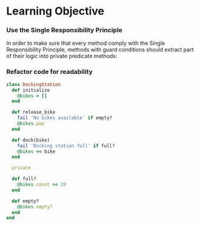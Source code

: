 # Learning Objective

### Use the Single Responsibility Principle

In order to make sure that every method comply with the Single Responsibility Principle, methods with guard conditions should extract part of their logic into private predicate methods:

### Refactor code for readability

```ruby
class DockingStation
  def initialize
    @bikes = []
  end

  def release_bike
    fail 'No bikes available' if empty?
    @bikes.pop
  end

  def dock(bike)
    fail 'Docking station full' if full?
    @bikes << bike
  end

  private

  def full?
    @bikes.count >= 20
  end

  def empty?
    @bikes.empty?
  end
end
```
